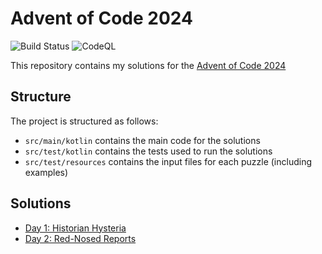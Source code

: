 # Advent of Code 2024

![Build Status](https://github.com/jwcarman/adventofcode2024/actions/workflows/maven.yml/badge.svg?branch=main)
![CodeQL](https://github.com/jwcarman/adventofcode2024/actions/workflows/github-code-scanning/codeql/badge.svg?branch=main)

This repository contains my solutions for the [Advent of Code 2024](https://adventofcode.com/2024) 

## Structure

The project is structured as follows:

* `src/main/kotlin` contains the main code for the solutions
* `src/test/kotlin` contains the tests used to run the solutions
* `src/test/resources` contains the input files for each puzzle (including examples)

## Solutions

* [Day 1: Historian Hysteria](src/test/kotlin/adventofcode/day01/Day01Test.kt)
* [Day 2: Red-Nosed Reports](src/test/kotlin/adventofcode/day02/Day02Test.kt)

